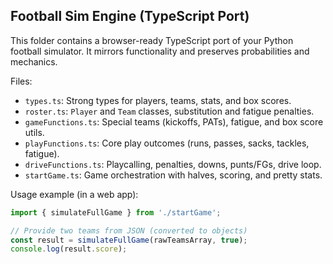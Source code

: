 ## Football Sim Engine (TypeScript Port)

This folder contains a browser-ready TypeScript port of your Python football simulator. It mirrors functionality and preserves probabilities and mechanics.

Files:
- `types.ts`: Strong types for players, teams, stats, and box scores.
- `roster.ts`: `Player` and `Team` classes, substitution and fatigue penalties.
- `gameFunctions.ts`: Special teams (kickoffs, PATs), fatigue, and box score utils.
- `playFunctions.ts`: Core play outcomes (runs, passes, sacks, tackles, fatigue).
- `driveFunctions.ts`: Playcalling, penalties, downs, punts/FGs, drive loop.
- `startGame.ts`: Game orchestration with halves, scoring, and pretty stats.

Usage example (in a web app):
```ts
import { simulateFullGame } from './startGame';

// Provide two teams from JSON (converted to objects)
const result = simulateFullGame(rawTeamsArray, true);
console.log(result.score);
```


